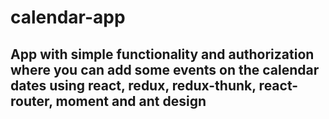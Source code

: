 # calendar-app

## App with simple functionality and authorization where you can add some events on the calendar dates using react, redux, redux-thunk, react-router, moment and ant design
